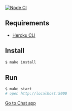 [![Node CI](https://github.com/iamafansev/frontend-project-lvl4/workflows/Node%20CI/badge.svg)](https://github.com/iamafansev/frontend-project-lvl4/actions)

## Requirements

* [Heroku CLI](https://devcenter.heroku.com/articles/heroku-cli)

## Install

```sh
$ make install
```

## Run

```sh
$ make start
# open http://localhost:5000
```

[Go to Chat app](https://blooming-wildwood-78196.herokuapp.com/)
